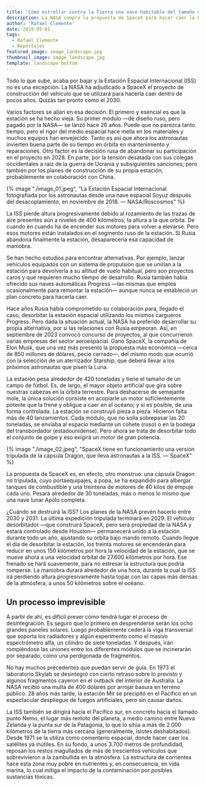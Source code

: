 ```yaml
---
title: 'Cómo estrellar contra la Tierra una nave habitable del tamaño de un campo de fútbol'
description: La NASA compra la propuesta de SpaceX para hacer caer la Estación Espacial Internacional en el océano Pacífico con una cápsula Dragon a partir de 2030'
author: 'Rafael Clemente'
date: 2018-05-01
tags:
  - Rafael Clemente
  - Reportajes
featured_image: image_landscape.jpg
thumbnail_image: image_landscape.jpg
template: landscape bottom
---
```

Todo lo que sube, acaba por bajar y la Estación Espacial Internacional (ISS) no es una excepción. La NASA ha adjudicado a SpaceX el proyecto de construcción del vehículo que se utilizará para hacerla caer dentro de pocos años. Quizás tan pronto como el 2030.

Varios factores se alían en esa decisión. El primero y esencial es que la estación se ha hecho vieja. Su primer módulo —de diseño ruso, pero pagado por la NASA― se lanzó hace 26 años. Puede que no parezca tanto tiempo, pero el rigor del medio espacial hace mella en los materiales y muchos equipos han envejecido. Tanto es así que ahora los astronautas invierten buena parte de su tiempo en órbita en mantenimiento y reparaciones. Otro factor es la decisión rusa de abandonar su participación en el proyecto en 2028. En parte, por la tensión desatada con sus colegas occidentales a raíz de la guerra de Ucrania y subsiguientes sanciones; pero también por los planes de construcción de su propia estación, probablemente en colaboración con China.


{% image "./image_01.jpeg", "La Estación Espacial Internacional fotografiada por los astronautas desde una nave espacial Soyuz después del desacoplamiento, en noviembre de 2018. — NASA/Roscosmos" %}

La ISS pierde altura progresivamente debido al rozamiento de las trazas de aire presentes aún a niveles de 400 kilómetros, la altura a la que orbita. De cuando en cuando ha de encender sus motores para volver a elevarse. Pero esos motores están instalados en el segmento ruso de la estación. Si Rusia abandona finalmente la estación, desaparecería esa capacidad de maniobra.

Se han hecho estudios para encontrar alternativas. Por ejemplo, lanzar vehículos equipados con un sistema de propulsión que se unirían a la estación para devolverla a su altitud de vuelo habitual, pero son proyectos caros y que requieren mucho tiempo de desarrollo. Rusia también había ofrecido sus naves automáticas Progress —las mismas que emplea ocasionalmente para remontar la estación— aunque nunca se estableció un plan concreto para hacerla caer.

Hace años Rusia había comprometido su colaboración para, llegado el caso, desorbitar la estación espacial utilizando los mismos cargueros Progress. Pero dada la situación actual, la NASA ha preferido desarrollar su propia alternativa, por si las relaciones con Rusia empeoran. Así, en septiembre de 2023 convocó concurso de proyectos, al que concurrieron varias empresas del sector aeroespacial. Ganó SpaceX, la compañía de Elon Musk, que una vez más presentó la propuesta más económica —cerca de 850 millones de dólares, pecio cerrado—, del mismo modo que ocurrió con la selección de un aterrizador Starship, que deberá llevar a los próximos astronautas que pisen la Luna.

La estación pesa alrededor de 420 toneladas y tiene el tamaño de un campo de fútbol. Es, de largo, el mayor objeto artificial que gira sobre nuestras cabezas en la órbita terrestre. Para deshacerse de semejante mole, la única solución consiste en acoplarle un motor suficientemente potente que la frene y obligue a caer en el océano; y si es posible, de una forma controlada. La estación se construyó pieza a pieza. Hicieron falta más de 40 lanzamientos. Cada módulo, que no solía sobrepasar las 20 toneladas, se enviaba al espacio mediante un cohete (ruso) o en la bodega del transbordador (estadounidense). Pero ahora se trata de desorbitar todo el conjunto de golpe y eso exigirá un motor de gran potencia.

{% image "./image_02.jpeg", "SpaceX tiene en funcionamiento una versión tripulada de la cápsula Dragon, que lleva astronautas a la ISS. — SpaceX" %}

La propuesta de SpaceX es, en efecto, otro monstruo: una cápsula Dragon no tripulada, cuyo portaequipajes, a popa, se ha expandido para albergar tanques de combustible y una treintena de motores de 40 kilos de empuje cada uno. Pesará alrededor de 30 toneladas, más o menos lo mismo que una nave lunar Apolo completa.

¿Cuándo se destruirá la ISS? Los planes de la NASA prevén hacerlo entre 2030 y 2031. La última expedición tripulada terminará en 2029. El vehículo desorbitador —que construirá SpaceX, pero será propiedad de la NASA y estará controlado desde Houston― permanecerá unido a la estación durante todo un año, ajustando su órbita bajo mando remoto. Cuando llegue el día de desorbitar la estación, los treinta motores se encenderán para reducir en unos 150 kilómetros por hora la velocidad de la estación, que se mueve ahora a una velocidad orbital de 27.600 kilómetros por hora. Ese frenado se hará suavemente, para no estresar la estructura que podría romperse. La maniobra durará alrededor de una hora, durante la cual la ISS irá perdiendo altura progresivamente hasta topar con las capas más densas de la atmósfera, a unos 50 kilómetros sobre el océano.

## Un processo imprevisible

A partir de ahí, es difícil prever cómo tendrá lugar el proceso de desintegración. Es seguro que lo primero en desprenderse serán los ocho grandes paneles solares. Luego probablemente cederá la viga transversal que soporta los radiadores y algún experimento como el masivo espectrómetro alfa, un cilindro de siete toneladas. Y después, irán rompiéndose las uniones entre los diferentes módulos que se incinerarán por separado, como una perdigonada de fragmentos.

No hay muchos precedentes que puedan servir de guía. En 1973 el laboratorio Skylab se desintegró con cierto retraso sobre lo previsto y algunos fragmentos cayeron en el outback del interior de Australia. La NASA recibió una multa de 400 dólares por arrojar basura en terreno público. 28 años más tarde, la estación Mir se precipitó en el Pacífico en un espectacular despliegue de fuegos artificiales, pero sin causar daños.

La ISS también se dirigirá hacia el Pacífico sur, en concreto hacia el llamado punto Nemo, el lugar más remoto del planeta, a medio camino entre Nueva Zelanda y la punta sur de la Patagonia, lo que lo sitúa a más de 2.000 kilómetros de la tierra más cercana (generalmente, islotes deshabitados). Desde 1971 se la utiliza como cementerio espacial, donde hacer caer los satélites ya inútiles. En su fondo, a unos 3.700 metros de profundidad, reposan los restos magullados de más de trescientos vehículos que sobrevivieron a la zambullida en la atmósfera. La estructura de corrientes hace esta zona muy pobre en nutrientes y, en consecuencia, en vida marina, lo cual mitiga el impacto de la contaminación por posibles sustancias tóxicas.